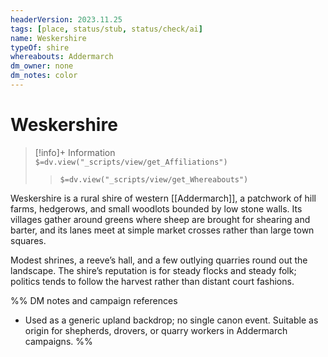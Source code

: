```yaml
---
headerVersion: 2023.11.25
tags: [place, status/stub, status/check/ai]
name: Weskershire
typeOf: shire
whereabouts: Addermarch
dm_owner: none
dm_notes: color
---
```

# Weskershire
>[!info]+ Information  
> `$=dv.view("_scripts/view/get_Affiliations")`  
>> `$=dv.view("_scripts/view/get_Whereabouts")`

Weskershire is a rural shire of western [[Addermarch]], a patchwork of hill farms, hedgerows, and small woodlots bounded by low stone walls. Its villages gather around greens where sheep are brought for shearing and barter, and its lanes meet at simple market crosses rather than large town squares.

Modest shrines, a reeve’s hall, and a few outlying quarries round out the landscape. The shire’s reputation is for steady flocks and steady folk; politics tends to follow the harvest rather than distant court fashions.

%%
DM notes and campaign references
- Used as a generic upland backdrop; no single canon event. Suitable as origin for shepherds, drovers, or quarry workers in Addermarch campaigns.
%%
